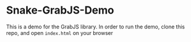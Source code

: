 # Snake-GrabJS-Demo

This is a demo for the GrabJS library. In order to run the demo, clone this repo, and open ```index.html``` on your browser
